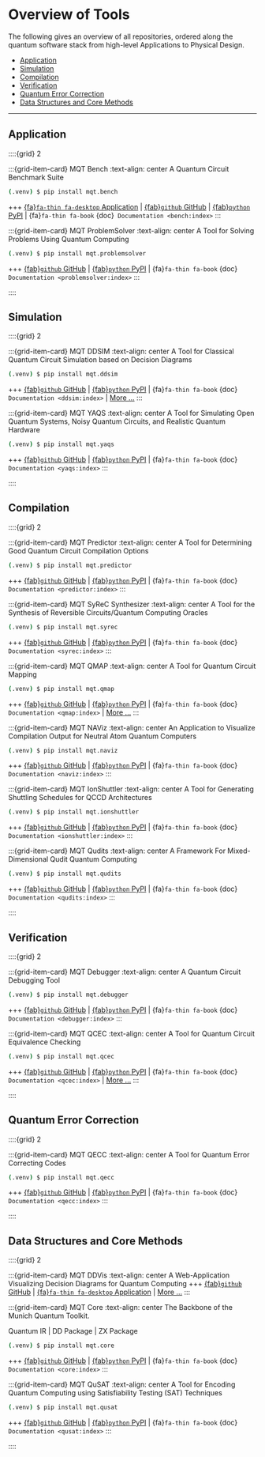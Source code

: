 # Overview of Tools

The following gives an overview of all repositories, ordered along the quantum software stack from high-level Applications to Physical Design.

- [Application](#application)
- [Simulation](#simulation)
- [Compilation](#compilation)
- [Verification](#verification)
- [Quantum Error Correction](#quantum-error-correction)
- [Data Structures and Core Methods](#data-structures-and-core-methods)

---

## Application

::::{grid} 2

:::{grid-item-card} MQT Bench
:text-align: center
A Quantum Circuit Benchmark Suite

```bash
(.venv) $ pip install mqt.bench
```

+++
[{fa}`fa-thin fa-desktop` Application](https://www.cda.cit.tum.de/mqtbench/) | [{fab}`github` GitHub](https://github.com/munich-quantum-toolkit/bench) | [{fab}`python` PyPI](https://pypi.org/project/mqt.bench/) | {fa}`fa-thin fa-book` {doc}` Documentation <bench:index>`
:::

:::{grid-item-card} MQT ProblemSolver
:text-align: center
A Tool for Solving Problems Using Quantum Computing

```bash
(.venv) $ pip install mqt.problemsolver
```

+++
[{fab}`github` GitHub](https://github.com/munich-quantum-toolkit/problemsolver) | [{fab}`python` PyPI](https://pypi.org/project/mqt.problemsolver/) | {fa}`fa-thin fa-book` {doc}` Documentation <problemsolver:index>`
:::

::::

## Simulation

::::{grid} 2

:::{grid-item-card} MQT DDSIM
:text-align: center
A Tool for Classical Quantum Circuit Simulation based on Decision Diagrams

```bash
(.venv) $ pip install mqt.ddsim
```

+++
[{fab}`github` GitHub](https://github.com/munich-quantum-toolkit/ddsim) | [{fab}`python` PyPI](https://pypi.org/project/mqt.ddsim/) | {fa}`fa-thin fa-book` {doc}` Documentation <ddsim:index>` | [More ...](https://www.cda.cit.tum.de/research/quantum_simulation/)
:::

:::{grid-item-card} MQT YAQS
:text-align: center
A Tool for Simulating Open Quantum Systems, Noisy Quantum Circuits, and Realistic Quantum Hardware

```bash
(.venv) $ pip install mqt.yaqs
```

+++
[{fab}`github` GitHub](https://github.com/munich-quantum-toolkit/yaqs) | [{fab}`python` PyPI](https://pypi.org/project/mqt.yaqs/) | {fa}`fa-thin fa-book` {doc}` Documentation <yaqs:index>`
:::

::::

## Compilation

::::{grid} 2

:::{grid-item-card} MQT Predictor
:text-align: center
A Tool for Determining Good Quantum Circuit Compilation Options

```bash
(.venv) $ pip install mqt.predictor
```

+++
[{fab}`github` GitHub](https://github.com/munich-quantum-toolkit/predictor) | [{fab}`python` PyPI](https://pypi.org/project/mqt.predictor/) | {fa}`fa-thin fa-book` {doc}` Documentation <predictor:index>`
:::

:::{grid-item-card} MQT SyReC Synthesizer
:text-align: center
A Tool for the Synthesis of Reversible Circuits/Quantum Computing Oracles

```bash
(.venv) $ pip install mqt.syrec
```

+++
[{fab}`github` GitHub](https://github.com/munich-quantum-toolkit/syrec) | [{fab}`python` PyPI](https://pypi.org/project/mqt.syrec/) | {fa}`fa-thin fa-book` {doc}` Documentation <syrec:index>`
:::

:::{grid-item-card} MQT QMAP
:text-align: center
A Tool for Quantum Circuit Mapping

```bash
(.venv) $ pip install mqt.qmap
```

+++
[{fab}`github` GitHub](https://github.com/munich-quantum-toolkit/qmap) | [{fab}`python` PyPI](https://pypi.org/project/mqt.qmap/) | {fa}`fa-thin fa-book` {doc}` Documentation <qmap:index>` | [More ...](https://www.cda.cit.tum.de/research/ibm_qx_mapping/)
:::

:::{grid-item-card} MQT NAViz
:text-align: center
An Application to Visualize Compilation Output for Neutral Atom Quantum Computers

```bash
(.venv) $ pip install mqt.naviz
```

+++
[{fab}`github` GitHub](https://github.com/munich-quantum-toolkit/naviz) | [{fab}`python` PyPI](https://pypi.org/project/mqt.naviz/) | {fa}`fa-thin fa-book` {doc}` Documentation <naviz:index>`
:::

:::{grid-item-card} MQT IonShuttler
:text-align: center
A Tool for Generating Shuttling Schedules for QCCD Architectures

```bash
(.venv) $ pip install mqt.ionshuttler
```

+++
[{fab}`github` GitHub](https://github.com/munich-quantum-toolkit/ionshuttler) | [{fab}`python` PyPI](https://pypi.org/project/mqt.ionshuttler/) | {fa}`fa-thin fa-book` {doc}` Documentation <ionshuttler:index>`
:::

:::{grid-item-card} MQT Qudits
:text-align: center
A Framework For Mixed-Dimensional Qudit Quantum Computing

```bash
(.venv) $ pip install mqt.qudits
```

+++
[{fab}`github` GitHub](https://github/com/munich-quantum-toolkit/qudits) | [{fab}`python` PyPI](https://pypi.org/project/mqt.qudits/) | {fa}`fa-thin fa-book` {doc}` Documentation <qudits:index>`
:::

::::

## Verification

::::{grid} 2

:::{grid-item-card} MQT Debugger
:text-align: center
A Quantum Circuit Debugging Tool

```bash
(.venv) $ pip install mqt.debugger
```

+++
[{fab}`github` GitHub](https://github.com/munich-quantum-toolkit/debugger) | [{fab}`python` PyPI](https://pypi.org/project/mqt.debugger/) | {fa}`fa-thin fa-book` {doc}` Documentation <debugger:index>`
:::

:::{grid-item-card} MQT QCEC
:text-align: center
A Tool for Quantum Circuit Equivalence Checking

```bash
(.venv) $ pip install mqt.qcec
```

+++
[{fab}`github` GitHub](https://github.com/munich-quantum-toolkit/qcec) | [{fab}`python` PyPI](https://pypi.org/project/mqt.qcec/) | {fa}`fa-thin fa-book` {doc}` Documentation <qcec:index>` | [More ...](https://www.cda.cit.tum.de/research/quantum_verification/)
:::

::::

## Quantum Error Correction

::::{grid} 2

:::{grid-item-card} MQT QECC
:text-align: center
A Tool for Quantum Error Correcting Codes

```bash
(.venv) $ pip install mqt.qecc
```

+++
[{fab}`github` GitHub](https://github.com/munich-quantum-toolkit/qecc) | [{fab}`python` PyPI](https://pypi.org/project/mqt.qecc/) | {fa}`fa-thin fa-book` {doc}` Documentation <qecc:index>`
:::

::::

## Data Structures and Core Methods

::::{grid} 2

:::{grid-item-card} MQT DDVis
:text-align: center
A Web-Application Visualizing Decision Diagrams for Quantum Computing
+++
[{fab}`github` GitHub](https://github.com/munich-quantum-toolkit/ddvis) | [{fa}`fa-thin fa-desktop` Application](https://www.cda.cit.tum.de/app/ddvis/) | [More ...](https://www.cda.cit.tum.de/research/quantum_dd/)
:::

:::{grid-item-card} MQT Core
:text-align: center
The Backbone of the Munich Quantum Toolkit.

Quantum IR | DD Package | ZX Package

```bash
(.venv) $ pip install mqt.core
```

+++
[{fab}`github` GitHub](https://github.com/munich-quantum-toolkit/core) | [{fab}`python` PyPI](https://pypi.org/project/mqt.core/) | {fa}`fa-thin fa-book` {doc}` Documentation <core:index>`
:::

:::{grid-item-card} MQT QuSAT
:text-align: center
A Tool for Encoding Quantum Computing using Satisfiability Testing (SAT) Techniques

```bash
(.venv) $ pip install mqt.qusat
```

+++
[{fab}`github` GitHub](https://github.com/munich-quantum-toolkit/qusat) | [{fab}`python` PyPI](https://pypi.org/project/mqt.qusat/) | {fa}`fa-thin fa-book` {doc}` Documentation <qusat:index>`
:::

::::
